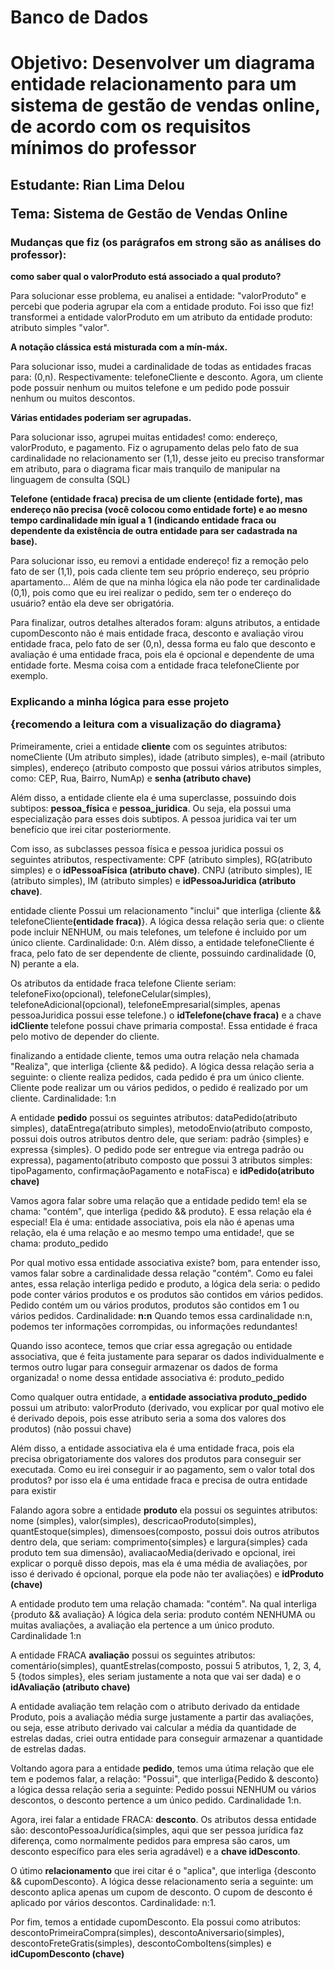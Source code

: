# Banco de Dados 

<h1>Objetivo: Desenvolver um diagrama entidade relacionamento para um sistema de gestão de vendas online, de acordo com os requisitos mínimos do professor</h1>

<h2>
  <p>Estudante: Rian Lima Delou</p>
  <p>Tema: Sistema de Gestão de Vendas Online</p>
</h2>

<h3>Mudanças que fiz (os parágrafos em strong são as análises do professor): </h3>
<p><b>como saber qual o valorProduto está associado a qual produto?</b></p>
<p>Para solucionar esse problema, eu analisei a entidade: "valorProduto" e percebi que poderia agrupar ela com a entidade produto. Foi isso que fiz! transformei a entidade valorProduto em um atributo da entidade produto: atributo simples "valor".</p>
<p><b>A notação clássica está misturada com a mín-máx.</b></p>
<p>Para solucionar isso, mudei a cardinalidade de todas as entidades fracas para: (0,n). Respectivamente: telefoneCliente e desconto. Agora, um cliente pode possuir nenhum ou muitos telefone e um pedido pode possuir nenhum ou muitos descontos.</p>
<p><b>Várias entidades poderiam ser agrupadas.</b></p>
<p>Para solucionar isso, agrupei muitas entidades! como: endereço, valorProduto, e pagamento. Fiz o agrupamento delas pelo fato de sua cardinalidade no relacionamento ser (1,1), desse jeito eu preciso transformar em atributo, para o diagrama ficar mais tranquilo de manipular na linguagem de consulta (SQL)</p>
<p><b>Telefone (entidade fraca) precisa de um cliente (entidade forte), mas endereço não precisa (você colocou como entidade forte) e ao mesno tempo cardinalidade mín igual a 1 (indicando entidade fraca ou dependente da existência de outra entidade para ser cadastrada na base).</b></p>
<p>Para solucionar isso, eu removi a entidade endereço! fiz a remoção pelo fato de ser (1,1), pois cada cliente tem seu próprio endereço, seu próprio apartamento... Além de que na minha lógica ela não pode ter cardinalidade (0,1), pois como que eu irei realizar o pedido, sem ter o endereço do usuário? então ela deve ser obrigatória.</p>
<p>Para finalizar, outros detalhes alterados foram: alguns atributos, a entidade cupomDesconto não é mais entidade fraca, desconto e avaliação virou entidade fraca, pelo fato de ser (0,n), dessa forma eu falo que desconto e avaliação é uma entidade fraca, pois ela é opcional e dependente de uma entidade forte. Mesma coisa com a entidade fraca telefoneCliente por exemplo.</p>


<h3> Explicando a minha lógica para esse projeto 
<p>{recomendo a leitura com a visualização do diagrama}</p>
</h3>


<p>Primeiramente, criei a entidade <b>cliente</b> com os seguintes atributos: nomeCliente (Um atributo simples), idade (atributo simples), e-mail (atributo simples), endereço (atributo composto que possui vários atributos simples, como: CEP, Rua, Bairro, NumAp) e <b>senha (atributo chave)</b></p>
<p>Além disso, a entidade cliente ela é uma superclasse, possuindo dois subtipos: <b>pessoa_física</b> e <b>pessoa_juridica</b>. Ou seja, ela possui uma especialização para esses dois subtipos. A pessoa juridica vai ter um benefício que irei citar posteriormente.</p>
<p>Com isso, as subclasses pessoa física e pessoa juridica possui os seguintes atributos, respectivamente: CPF (atributo simples), RG(atributo simples) e o <b>idPessoaFísica (atributo chave)</b>. CNPJ (atributo simples), IE (atributo simples), IM (atributo simples) e <b>idPessoaJuridica (atributo chave)</b>.
<p>entidade cliente Possui um relacionamento "inclui" que interliga {cliente && telefoneCliente<b>(entidade fraca)</b>}. A lógica dessa relação seria que: o cliente pode incluir NENHUM, ou mais telefones, um telefone é incluido por um único cliente. Cardinalidade: 0:n. Além disso, a entidade telefoneCliente é fraca, pelo fato de ser dependente de cliente, possuindo cardinalidade (0, N) perante a ela.</p>
<p>Os atributos da entidade fraca telefone Cliente seriam: telefoneFixo(opcional), telefoneCelular(simples), telefoneAdicional(opcional), telefoneEmpresarial(simples, apenas pessoaJuridica possui esse telefone.) o <b>idTelefone(chave fraca)</b> e a chave <b> idCliente </b> telefone possui chave primaria composta!. Essa entidade é fraca pelo motivo de depender do cliente.
<p>finalizando a entidade cliente, temos uma outra relação nela chamada "Realiza", que interliga {cliente && pedido}. A lógica dessa relação seria a seguinte: o cliente realiza pedidos, cada pedido é pra um único cliente. Cliente pode realizar um ou vários pedidos, o pedido é realizado por um cliente. Cardinalidade: 1:n</p>
<p>A entidade <b>pedido</b> possui os seguintes atributos: dataPedido(atributo simples), dataEntrega(atributo simples), metodoEnvio(atributo composto, possui dois outros atributos dentro dele, que seriam: padrão {simples} e expressa {simples}. O pedido pode ser entregue via entrega padrão ou expressa), pagamento(atributo composto que possui 3 atributos simples: tipoPagamento, confirmaçãoPagamento e notaFisca) e  <b>idPedido(atributo chave)</b></p>
<p>Vamos agora falar sobre uma relação que a entidade pedido tem! ela se chama: "contém", que interliga {pedido && produto}. E essa relação ela é especial! Ela é uma: entidade associativa, pois ela não é apenas uma relação, ela é uma relação e ao mesmo tempo uma entidade!, que se chama: produto_pedido</p>
<p>Por qual motivo essa entidade associativa existe? bom, para entender isso, vamos falar sobre a cardinalidade dessa relação "contém". Como eu falei antes, essa relação interliga pedido e produto, a lógica dela seria: o pedido pode conter vários produtos e os produtos são contidos em vários pedidos. Pedido contém um ou vários produtos, produtos são contidos em 1 ou vários pedidos. Cardinalidade: <b>n:n</b> Quando temos essa cardinalidade n:n, podemos ter informações corrompidas, ou informações redundantes!</p>
<p>Quando isso acontece, temos que criar essa agregação ou entidade associativa, que é feita justamente para separar os dados individualmente e termos outro lugar para conseguir armazenar os dados de forma organizada! o nome dessa entidade associativa é: produto_pedido</p>
<p>Como qualquer outra entidade, a <b>entidade associativa produto_pedido</b> possui um atributo: valorProduto (derivado, vou explicar por qual motivo ele é derivado depois, pois esse atributo seria a soma dos valores dos produtos) (não possui chave)</p>
<p>Além disso, a entidade associativa ela é uma entidade fraca, pois ela precisa obrigatoriamente dos valores dos produtos para conseguir ser executada. Como eu irei conseguir ir ao pagamento, sem o valor total dos produtos? por isso ela é uma entidade fraca e precisa de outra entidade para existir</p> 
<p>Falando agora sobre a entidade <b>produto</b> ela possui os seguintes atributos: nome (simples), valor(simples), descricaoProduto(simples), quantEstoque(simples), dimensoes(composto, possui dois outros atributos dentro dela, que seriam: comprimento{simples} e largura{simples} cada produto tem sua dimensão), avaliacaoMedia(derivado e opcional, irei explicar o porquê disso depois, mas ela é uma média de avaliações, por isso é derivado é opcional, porque ela pode não ter avaliações) e <b>idProduto (chave)</b></p>
<p>A entidade produto tem uma relação chamada: "contém". Na qual interliga {produto && avaliação} A lógica dela seria: produto contém NENHUMA ou muitas avaliações, a avaliação ela pertence a um único produto. Cardinalidade 1:n</p>
<p>A entidade FRACA <b>avaliação</b> possui os seguintes atributos: comentário(simples), quantEstrelas(composto, possui 5 atributos, 1, 2, 3, 4, 5 {todos simples}, eles seriam justamente a nota que vai ser dada) e o <b>idAvaliação (atributo chave)</b></p>
<p>A entidade avaliação tem relação com o atributo derivado da entidade Produto, pois a avaliação média surge justamente a partir das avaliações, ou seja, esse atributo derivado vai calcular a média da quantidade de estrelas dadas, criei outra entidade para conseguir armazenar a quantidade de estrelas dadas.</p>
<p>Voltando agora para a entidade <b>pedido</b>, temos uma útima relação que ele tem e podemos falar, a relação: "Possui", que interliga{Pedido & desconto} a lógica dessa relação seria a seguinte: Pedido possui NENHUM ou vários descontos, o desconto pertence a um único pedido. Cardinalidade 1:n.</p>
<p>Agora, irei falar a entidade FRACA: <b>desconto</b>. Os atributos dessa entidade são: descontoPessoaJurídica(simples, aqui que ser pessoa jurídica faz diferença, como normalmente pedidos para empresa são caros, um desconto específico para eles seria agradável) e a <b>chave idDesconto</b>.</p>
<p>O útimo <b>relacionamento</b> que irei citar é o "aplica", que interliga {desconto && cupomDesconto}. A lógica desse relacionamento seria a seguinte: um desconto aplica apenas um cupom de desconto. O cupom de desconto é aplicado por vários descontos. Cardinalidade: n:1.
<p>Por fim, temos a entidade cupomDesconto. Ela possui como atributos: descontoPrimeiraCompra(simples), descontoAniversario(simples), descontoFreteGratis(simples), descontoComboItens(simples) e <b> idCupomDesconto (chave)</b>


